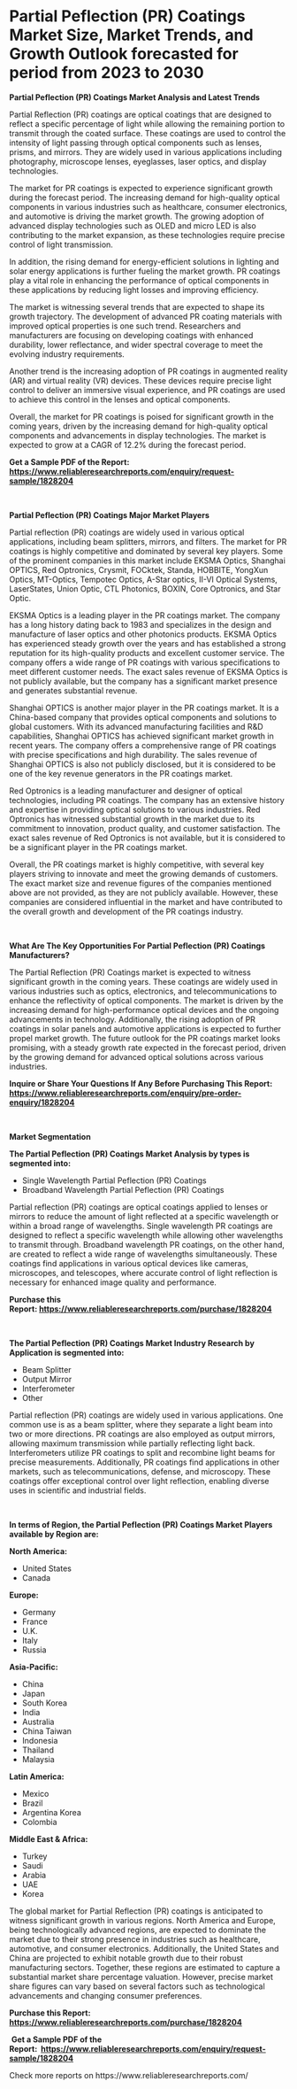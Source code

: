 <p><h1>Partial Peflection (PR) Coatings Market Size, Market Trends, and Growth Outlook forecasted for period from 2023 to 2030</h1></p><p><strong>Partial Peflection (PR) Coatings Market Analysis and Latest Trends</strong></p>
<p><p>Partial Reflection (PR) coatings are optical coatings that are designed to reflect a specific percentage of light while allowing the remaining portion to transmit through the coated surface. These coatings are used to control the intensity of light passing through optical components such as lenses, prisms, and mirrors. They are widely used in various applications including photography, microscope lenses, eyeglasses, laser optics, and display technologies.</p><p>The market for PR coatings is expected to experience significant growth during the forecast period. The increasing demand for high-quality optical components in various industries such as healthcare, consumer electronics, and automotive is driving the market growth. The growing adoption of advanced display technologies such as OLED and micro LED is also contributing to the market expansion, as these technologies require precise control of light transmission.</p><p>In addition, the rising demand for energy-efficient solutions in lighting and solar energy applications is further fueling the market growth. PR coatings play a vital role in enhancing the performance of optical components in these applications by reducing light losses and improving efficiency.</p><p>The market is witnessing several trends that are expected to shape its growth trajectory. The development of advanced PR coating materials with improved optical properties is one such trend. Researchers and manufacturers are focusing on developing coatings with enhanced durability, lower reflectance, and wider spectral coverage to meet the evolving industry requirements.</p><p>Another trend is the increasing adoption of PR coatings in augmented reality (AR) and virtual reality (VR) devices. These devices require precise light control to deliver an immersive visual experience, and PR coatings are used to achieve this control in the lenses and optical components.</p><p>Overall, the market for PR coatings is poised for significant growth in the coming years, driven by the increasing demand for high-quality optical components and advancements in display technologies. The market is expected to grow at a CAGR of 12.2% during the forecast period.</p></p>
<p><strong>Get a Sample PDF of the Report:&nbsp; <a href="https://www.reliableresearchreports.com/enquiry/request-sample/1828204">https://www.reliableresearchreports.com/enquiry/request-sample/1828204</a></strong></p>
<p>&nbsp;</p>
<p><strong>Partial Peflection (PR) Coatings Major Market Players</strong></p>
<p><p>Partial reflection (PR) coatings are widely used in various optical applications, including beam splitters, mirrors, and filters. The market for PR coatings is highly competitive and dominated by several key players. Some of the prominent companies in this market include EKSMA Optics, Shanghai OPTICS, Red Optronics, Crysmit, FOCktek, Standa, HOBBITE, YongXun Optics, MT-Optics, Tempotec Optics, A-Star optics, II-VI Optical Systems, LaserStates, Union Optic, CTL Photonics, BOXIN, Core Optronics, and Star Optic.</p><p>EKSMA Optics is a leading player in the PR coatings market. The company has a long history dating back to 1983 and specializes in the design and manufacture of laser optics and other photonics products. EKSMA Optics has experienced steady growth over the years and has established a strong reputation for its high-quality products and excellent customer service. The company offers a wide range of PR coatings with various specifications to meet different customer needs. The exact sales revenue of EKSMA Optics is not publicly available, but the company has a significant market presence and generates substantial revenue.</p><p>Shanghai OPTICS is another major player in the PR coatings market. It is a China-based company that provides optical components and solutions to global customers. With its advanced manufacturing facilities and R&D capabilities, Shanghai OPTICS has achieved significant market growth in recent years. The company offers a comprehensive range of PR coatings with precise specifications and high durability. The sales revenue of Shanghai OPTICS is also not publicly disclosed, but it is considered to be one of the key revenue generators in the PR coatings market.</p><p>Red Optronics is a leading manufacturer and designer of optical technologies, including PR coatings. The company has an extensive history and expertise in providing optical solutions to various industries. Red Optronics has witnessed substantial growth in the market due to its commitment to innovation, product quality, and customer satisfaction. The exact sales revenue of Red Optronics is not available, but it is considered to be a significant player in the PR coatings market.</p><p>Overall, the PR coatings market is highly competitive, with several key players striving to innovate and meet the growing demands of customers. The exact market size and revenue figures of the companies mentioned above are not provided, as they are not publicly available. However, these companies are considered influential in the market and have contributed to the overall growth and development of the PR coatings industry.</p></p>
<p>&nbsp;</p>
<p><strong>What Are The Key Opportunities For Partial Peflection (PR) Coatings Manufacturers?</strong></p>
<p><p>The Partial Reflection (PR) Coatings market is expected to witness significant growth in the coming years. These coatings are widely used in various industries such as optics, electronics, and telecommunications to enhance the reflectivity of optical components. The market is driven by the increasing demand for high-performance optical devices and the ongoing advancements in technology. Additionally, the rising adoption of PR coatings in solar panels and automotive applications is expected to further propel market growth. The future outlook for the PR coatings market looks promising, with a steady growth rate expected in the forecast period, driven by the growing demand for advanced optical solutions across various industries.</p></p>
<p><strong>Inquire or Share Your Questions If Any Before Purchasing This Report: <a href="https://www.reliableresearchreports.com/enquiry/pre-order-enquiry/1828204">https://www.reliableresearchreports.com/enquiry/pre-order-enquiry/1828204</a></strong></p>
<p>&nbsp;</p>
<p><strong>Market Segmentation</strong></p>
<p><strong>The Partial Peflection (PR) Coatings Market Analysis by types is segmented into:</strong></p>
<p><ul><li>Single Wavelength Partial Peflection (PR) Coatings</li><li>Broadband Wavelength Partial Peflection (PR) Coatings</li></ul></p>
<p><p>Partial reflection (PR) coatings are optical coatings applied to lenses or mirrors to reduce the amount of light reflected at a specific wavelength or within a broad range of wavelengths. Single wavelength PR coatings are designed to reflect a specific wavelength while allowing other wavelengths to transmit through. Broadband wavelength PR coatings, on the other hand, are created to reflect a wide range of wavelengths simultaneously. These coatings find applications in various optical devices like cameras, microscopes, and telescopes, where accurate control of light reflection is necessary for enhanced image quality and performance.</p></p>
<p><strong>Purchase this Report:&nbsp;<a href="https://www.reliableresearchreports.com/purchase/1828204">https://www.reliableresearchreports.com/purchase/1828204</a></strong></p>
<p>&nbsp;</p>
<p><strong>The Partial Peflection (PR) Coatings Market Industry Research by Application is segmented into:</strong></p>
<p><ul><li>Beam Splitter</li><li>Output Mirror</li><li>Interferometer</li><li>Other</li></ul></p>
<p><p>Partial reflection (PR) coatings are widely used in various applications. One common use is as a beam splitter, where they separate a light beam into two or more directions. PR coatings are also employed as output mirrors, allowing maximum transmission while partially reflecting light back. Interferometers utilize PR coatings to split and recombine light beams for precise measurements. Additionally, PR coatings find applications in other markets, such as telecommunications, defense, and microscopy. These coatings offer exceptional control over light reflection, enabling diverse uses in scientific and industrial fields.</p></p>
<p>&nbsp;</p>
<p><strong>In terms of Region, the Partial Peflection (PR) Coatings Market Players available by Region are:</strong></p>
<p>
    <p> <strong> North America: </strong>
        <ul>
            <li>United States</li>
            <li>Canada</li>
        </ul>
        </p> 
    <p> <strong> Europe: </strong>
        <ul>
            <li>Germany</li>
            <li>France</li>
            <li>U.K.</li>
            <li>Italy</li>
            <li>Russia</li>
        </ul>
        </p> 
    <p> <strong> Asia-Pacific: </strong>
        <ul>
            <li>China</li>
            <li>Japan</li>
            <li>South Korea</li>
            <li>India</li>
            <li>Australia</li>
            <li>China Taiwan</li>
            <li>Indonesia</li>
            <li>Thailand</li>
            <li>Malaysia</li>
        </ul>
        </p> 
    <p> <strong> Latin America: </strong>
        <ul>
            <li>Mexico</li>
            <li>Brazil</li>
            <li>Argentina Korea</li>
            <li>Colombia</li>
        </ul>
        </p> 
    <p> <strong> Middle East & Africa: </strong>
        <ul>
            <li>Turkey</li>
            <li>Saudi</li>
            <li>Arabia</li>
            <li>UAE</li>
            <li>Korea</li>
        </ul>
    </p>
    </p>
<p><p>The global market for Partial Reflection (PR) coatings is anticipated to witness significant growth in various regions. North America and Europe, being technologically advanced regions, are expected to dominate the market due to their strong presence in industries such as healthcare, automotive, and consumer electronics. Additionally, the United States and China are projected to exhibit notable growth due to their robust manufacturing sectors. Together, these regions are estimated to capture a substantial market share percentage valuation. However, precise market share figures can vary based on several factors such as technological advancements and changing consumer preferences.</p></p>
<p><strong>Purchase this Report: <a href="https://www.reliableresearchreports.com/purchase/1828204">https://www.reliableresearchreports.com/purchase/1828204</a></strong></p>
<p>&nbsp;<strong>Get a Sample PDF of the Report:&nbsp;&nbsp;<a href="https://www.reliableresearchreports.com/enquiry/request-sample/1828204">https://www.reliableresearchreports.com/enquiry/request-sample/1828204</a></strong></p>
<p><strong></strong></p>
<p>Check more reports on https://www.reliableresearchreports.com/</p>
